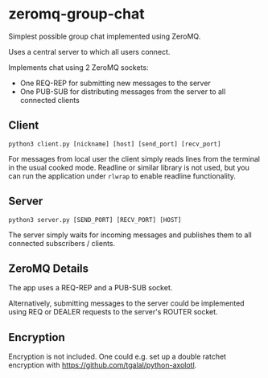 # zeromq-group-chat

Simplest possible group chat implemented using ZeroMQ.

Uses a central server to which all users connect.

Implements chat using 2 ZeroMQ sockets:

- One REQ-REP for submitting new messages to the server
- One PUB-SUB for distributing messages from the server to all connected clients

## Client

```
python3 client.py [nickname] [host] [send_port] [recv_port]
```

For messages from local user the client simply reads lines from
the terminal in the usual cooked mode. Readline or similar
library is not used, but you can run the application under
`rlwrap` to enable readline functionality.

## Server

```
python3 server.py [SEND_PORT] [RECV_PORT] [HOST]
```

The server simply waits for incoming messages and publishes
them to all connected subscribers / clients.

## ZeroMQ Details

The app uses a REQ-REP and a PUB-SUB socket.

Alternatively, submitting messages to the server could be
implemented using REQ or DEALER requests to the server's
ROUTER socket.

## Encryption

Encryption is not included. One could e.g. set up a double
ratchet encryption with https://github.com/tgalal/python-axolotl.
